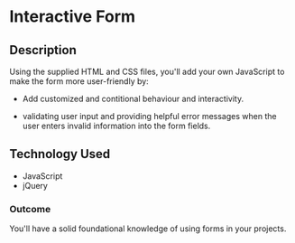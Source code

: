 # Interactive Form

## Description
Using the supplied HTML and CSS files, you'll add your own JavaScript to make the form more user-friendly by:

- Add customized and contitional behaviour and interactivity. 

- validating user input and providing helpful error messages when the user enters invalid information into the form fields. 

## Technology Used
- JavaScript
- jQuery

### Outcome
You'll have a solid foundational knowledge of using forms in your projects.